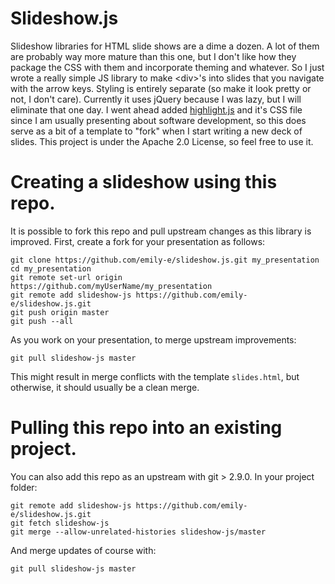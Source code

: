# Slideshow.js

Slideshow libraries for HTML slide shows are a dime a dozen. A lot of them are probably way more mature than this one, but I don't like how they package the CSS with them and incorporate theming and whatever. So I just wrote a really simple JS library to make &lt;div>'s into slides that you navigate with the arrow keys. Styling is entirely separate (so make it look pretty or not, I don't care). Currently it uses jQuery because I was lazy, but I will eliminate that one day. I went ahead added [highlight.js](https://highlightjs.org/) and it's CSS file since I am usually presenting about software development, so this does serve as a bit of a template to "fork" when I start writing a new deck of slides. This project is under the Apache 2.0 License, so feel free to use it.

# Creating a slideshow using this repo.

It is possible to fork this repo and pull upstream changes as this library is improved. First, create a fork for your presentation as follows:

```
git clone https://github.com/emily-e/slideshow.js.git my_presentation
cd my_presentation
git remote set-url origin https://github.com/myUserName/my_presentation
git remote add slideshow-js https://github.com/emily-e/slideshow.js.git
git push origin master
git push --all
```

As you work on your presentation, to merge upstream improvements:

```
git pull slideshow-js master
```

This might result in merge conflicts with the template `slides.html`, but otherwise, it should usually be a clean merge.

# Pulling this repo into an existing project.

You can also add this repo as an upstream with git > 2.9.0. In your project folder:

```
git remote add slideshow-js https://github.com/emily-e/slideshow.js.git
git fetch slideshow-js
git merge --allow-unrelated-histories slideshow-js/master
```

And merge updates of course with:

```
git pull slideshow-js master
```
